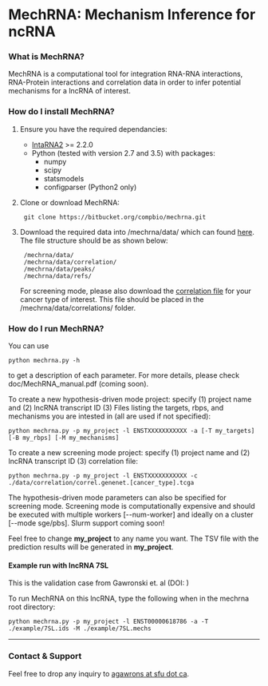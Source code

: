 **MechRNA**: Mechanism Inference for ncRNA
===================
### What is MechRNA?
MechRNA is a computational tool for integration RNA-RNA interactions, RNA-Protein interactions and correlation data in order to infer potential mechanisms for a lncRNA of interest.

### How do I install MechRNA?

1. Ensure you have the required dependancies:

    - [IntaRNA2](https://github.com/BackofenLab/IntaRNA) >= 2.2.0
    - Python (tested with version 2.7 and 3.5) with packages:
        - numpy
        - scipy
        - statsmodels
        - configparser (Python2 only)

2. Clone or download MechRNA:

		git clone https://bitbucket.org/compbio/mechrna.git
		

3. Download the required data into /mechrna/data/ which can found [here](https://zenodo.org/record/1115534/files/mechrna.data.grch38.tar.gz). The file structure should be as shown below:

		/mechrna/data/
		/mechrna/data/correlation/
		/mechrna/data/peaks/
		/mechrna/data/refs/
	
	For screening mode, please also download the [correlation file](https://zenodo.org/record/1115534) for your cancer type of interest. This file should be placed in the /mechrna/data/correlations/ folder.

### How do I run MechRNA?

You can use 
```
python mechrna.py -h

```

to get a description of each parameter. For more details, please check doc/MechRNA_manual.pdf (coming soon).

To create a new hypothesis-driven mode project: specify (1) project name and (2) lncRNA transcript ID (3) Files listing the targets, rbps, and mechanisms you are intested in (all are used if not specified):
```
python mechrna.py -p my_project -l ENSTXXXXXXXXXXX -a [-T my_targets] [-B my_rbps] [-M my_mechanisms]

```

To create a new screening mode project: specify (1) project name and (2) lncRNA transcript ID (3) correlation file:
```
python mechrna.py -p my_project -l ENSTXXXXXXXXXXX -c ./data/correlation/correl.genenet.[cancer_type].tcga	

```

The hypothesis-driven mode parameters can also be specified for screening mode. Screening mode is computationally expensive and should be executed with multiple workers [--num-worker] and ideally on a cluster [--mode sge/pbs]. Slurm support coming soon!

Feel free to change **my_project** to any name you want. The TSV file with the prediction results will be generated in **my_project**.

#### Example run with lncRNA 7SL

This is the validation case from Gawronski et. al (DOI: )

To run MechRNA on this lncRNA, type the following when in the mechrna root directory:

```
python mechrna.py -p my_project -l ENST00000618786 -a -T ./example/7SL.ids -M ./example/7SL.mechs

```

---


### Contact & Support

Feel free to drop any inquiry to [agawrons at sfu dot ca](mailto:).
